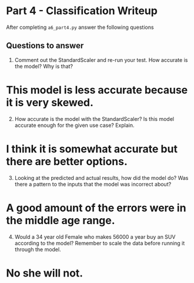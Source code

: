 # Part 4 - Classification Writeup

After completing `a6_part4.py` answer the following questions

## Questions to answer

1. Comment out the StandardScaler and re-run your test. How accurate is the model? Why is that?
# This model is less accurate because it is very skewed.
2. How accurate is the model with the StandardScaler? Is this model accurate enough for the given use case? Explain.
# I think it is somewhat accurate but there are better options.
3. Looking at the predicted and actual results, how did the model do? Was there a pattern to the inputs that the model was incorrect about?
# A good amount of the errors were in the middle age range.
4. Would a 34 year old Female who makes 56000 a year buy an SUV according to the model? Remember to scale the data before running it through the model.
# No she will not.
